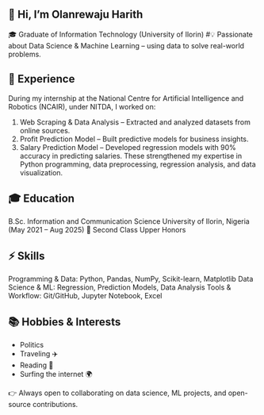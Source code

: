 ## 👋 Hi, I’m Olanrewaju Harith

🎓 Graduate of Information Technology (University of Ilorin)
#💡 Passionate about Data Science & Machine Learning – using data to solve real-world problems.

## 🔬 Experience

During my internship at the National Centre for Artificial Intelligence and Robotics (NCAIR), under NITDA, I worked on:
 1. Web Scraping & Data Analysis – Extracted and analyzed datasets from online sources.
 2. Profit Prediction Model – Built predictive models for business insights.
 3. Salary Prediction Model – Developed regression models with 90% accuracy in predicting salaries.
These strengthened my expertise in Python programming, data preprocessing, regression analysis, and data visualization.

## 🎓 Education
B.Sc. Information and Communication Science
University of Ilorin, Nigeria (May 2021 – Aug 2025)
📌 Second Class Upper Honors

## ⚡ Skills
Programming & Data: Python, Pandas, NumPy, Scikit-learn, Matplotlib
Data Science & ML: Regression, Prediction Models, Data Analysis
Tools & Workflow: Git/GitHub, Jupyter Notebook, Excel

## 📚 Hobbies & Interests
 - Politics
 - Traveling ✈️
 - Reading 📖
 - Surfing the internet 🌍

👉 Always open to collaborating on data science, ML projects, and open-source contributions.
